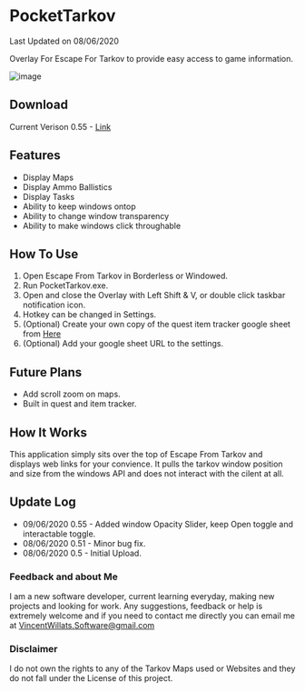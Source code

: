 # PocketTarkov 
Last Updated on 08/06/2020

 Overlay For Escape For Tarkov to provide easy access to game information.
 
 ![image](https://i.imgur.com/Yq6wfog.png)
 

## Download
Current Verison 0.55 - [Link](https://github.com/VincentWillats/PocketTarkov/releases/tag/0.55)


## Features
- Display Maps
- Display Ammo Ballistics
- Display Tasks
- Ability to keep windows ontop
- Ability to change window transparency 
- Ability to make windows click throughable


## How To Use
1. Open Escape From Tarkov in Borderless or Windowed.
2. Run PocketTarkov.exe.
3. Open and close the Overlay with Left Shift & V, or double click taskbar notification icon.
4. Hotkey can be changed in Settings.
5. (Optional) Create your own copy of the quest item tracker google sheet from [Here](https://docs.google.com/spreadsheets/d/1FZMjvxB0RM89Nf7o7nNIWYf78ahp8-0q4nV6CrP-Kw8/edit?usp=sharing)
6. (Optional) Add your google sheet URL to the settings.

## Future Plans
- Add scroll zoom on maps.
- Built in quest and item tracker.

## How It Works
This application simply sits over the top of Escape From Tarkov and displays web links for your convience.
It pulls the tarkov window position and size from the windows API and does not interact with the cilent at all.

## Update Log
- 09/06/2020 0.55 - Added window Opacity Slider, keep Open toggle and interactable toggle.
- 08/06/2020 0.51 - Minor bug fix.
- 08/06/2020 0.5  - Initial Upload.

### Feedback and about Me
I am a new software developer, current learning everyday, making new projects and looking for work. Any suggestions, feedback or help is extremely welcome and if you need to contact me directly you can email me at VincentWillats.Software@gmail.com


### Disclaimer
I do not own the rights to any of the Tarkov Maps used or Websites and they do not fall under the License of this project.
